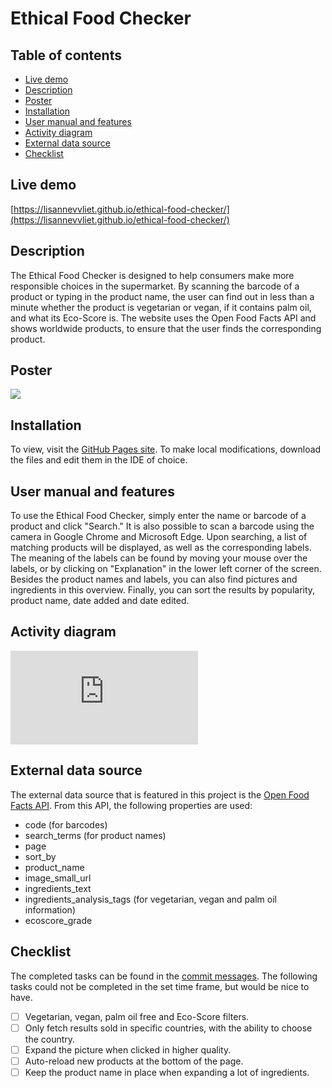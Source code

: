 # Ethical Food Checker

## Table of contents
- [Live demo](#live-demo)
- [Description](#description)
- [Poster](#poster)
- [Installation](#installation)
- [User manual and features](#user-manual-and-features)
- [Activity diagram](#activity-diagram)
- [External data source](#external-data-source)
- [Checklist](#checklist)

## Live demo
[https://lisannevvliet.github.io/ethical-food-checker/](https://lisannevvliet.github.io/ethical-food-checker/)

## Description
The Ethical Food Checker is designed to help consumers make more responsible choices in the supermarket. By scanning the barcode of a product or typing in the product name, the user can find out in less than a minute whether the product is vegetarian or vegan, if it contains palm oil, and what its Eco-Score is. The website uses the Open Food Facts API and shows worldwide products, to ensure that the user finds the corresponding product.

## Poster
![](https://user-images.githubusercontent.com/90243819/157631107-88be7783-f74d-49e4-a444-572a6f04c55f.png)

## Installation
To view, visit the [GitHub Pages site](https://lisannevvliet.github.io/ethical-food-checker/). To make local modifications, download the files and edit them in the IDE of choice.

## User manual and features
To use the Ethical Food Checker, simply enter the name or barcode of a product and click "Search." It is also possible to scan a barcode using the camera in Google Chrome and Microsoft Edge. Upon searching, a list of matching products will be displayed, as well as the corresponding labels. The meaning of the labels can be found by moving your mouse over the labels, or by clicking on "Explanation" in the lower left corner of the screen. Besides the product names and labels, you can also find pictures and ingredients in this overview. Finally, you can sort the results by popularity, product name, date added and date edited.

## Activity diagram
![](https://github.com/lisannevvliet/ethical-food-checker/files/8222245/Activity.diagram.pdf)

## External data source
The external data source that is featured in this project is the [Open Food Facts API](https://openfoodfacts.github.io/api-documentation/). From this API, the following properties are used:
- code (for barcodes)
- search_terms (for product names)
- page
- sort_by
- product_name
- image_small_url
- ingredients_text
- ingredients_analysis_tags (for vegetarian, vegan and palm oil information)
- ecoscore_grade

## Checklist
The completed tasks can be found in the [commit messages](https://github.com/lisannevvliet/ethical-food-checker/commits/main). The following tasks could not be completed in the set time frame, but would be nice to have.

- [ ] Vegetarian, vegan, palm oil free and Eco-Score filters.
- [ ] Only fetch results sold in specific countries, with the ability to choose the country.
- [ ] Expand the picture when clicked in higher quality.
- [ ] Auto-reload new products at the bottom of the page.
- [ ] Keep the product name in place when expanding a lot of ingredients.
